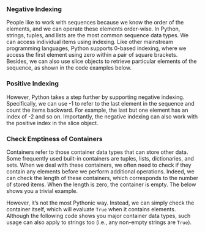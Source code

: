 

### Negative Indexing
People like to work with sequences because we know the order of the elements, and we can operate these elements order-wise. In Python, strings, tuples, and lists are the most common sequence data types. We can access individual items using indexing. Like other mainstream programming languages, Python supports 0-based indexing, where we access the first element using zero within a pair of square brackets. Besides, we can also use slice objects to retrieve particular elements of the sequence, as shown in the code examples below.

### Positive Indexing
However, Python takes a step further by supporting negative indexing. Specifically, we can use -1 to refer to the last element in the sequence and count the items backward. For example, the last but one element has an index of -2 and so on. Importantly, the negative indexing can also work with the positive index in the slice object.

### Check Emptiness of Containers
Containers refer to those container data types that can store other data. Some frequently used built-in containers are tuples, lists, dictionaries, and sets. When we deal with these containers, we often need to check if they contain any elements before we perform additional operations. Indeed, we can check the length of these containers, which corresponds to the number of stored items. When the length is zero, the container is empty. The below shows you a trivial example.

However, it’s not the most Pythonic way. Instead, we can simply check the container itself, which will evaluate `True` when it contains elements. Although the following code shows you major container data types, such usage can also apply to strings too (i.e., any non-empty strings are `True`).
